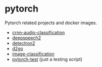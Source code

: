 # pytorch
Pytorch related projects and docker images.

* [crnn-audio-classification](crnn-audio-classification)
* [deepspeech2](deepspeech2)
* [detectron2](detectron2)
* [d2go](d2go)
* [image-classification](image-classification)
* [pytorch-test](pytorch-test) (just a testing script)
